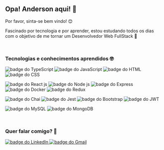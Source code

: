 <!--
**Anderson-Alencar/Anderson-Alencar** is a ✨ _special_ ✨ repository because its `README.md` (this file) appears on your GitHub profile.

Here are some ideas to get you started:

- 🔭 I’m currently working on ...
- 🌱 I’m currently learning ...
- 👯 I’m looking to collaborate on ...
- 🤔 I’m looking for help with ...
- 💬 Ask me about ...
- 📫 How to reach me: ...
- 😄 Pronouns: ...
- ⚡ Fun fact: ...
-->


<h2>Opa! Anderson aqui! 👋</h2>

<span>Por favor, sinta-se bem vindo! 😊</span>

<p>Fascinado por tecnologia e por aprender, estou estudando todos os dias com o objetivo de me tornar um Desenvolvedor Web FullStack 🚀 </p>
<br />

<h3>Tecnologias e conhecimentos aprendidos 🤓</h3>

<img 
  src="https://img.shields.io/badge/TypeScript-007ACC?style=for-the-badge&logo=typescript&logoColor=white"
  alt="badge do TypeScript"   
/>
<img 
  src="https://img.shields.io/badge/JavaScript-323330?style=for-the-badge&logo=javascript&logoColor=F7DF1E"
  alt="badge do JavaScript"   
/>
<img 
  src="https://img.shields.io/badge/HTML5-E34F26?style=for-the-badge&logo=html5&logoColor=white"
  alt="badge do HTML"   
/>
<img 
  src="https://img.shields.io/badge/CSS3-1572B6?style=for-the-badge&logo=css3&logoColor=white"
  alt="badge do CSS"   
/>


<!-- frameworks -->

<img 
  src="https://img.shields.io/badge/React-20232A?style=for-the-badge&logo=react&logoColor=61DAFB"
  alt="badge do React js"   
/>
<img 
  src="https://img.shields.io/badge/Node.js-339933?style=for-the-badge&logo=nodedotjs&logoColor=white"
  alt="badge do Node js"   
/>
<img 
  src="https://img.shields.io/badge/Express.js-000000?style=for-the-badge&logo=express&logoColor=white"
  alt="badge do Express"   
/>
<img 
  src="https://img.shields.io/badge/Docker-2CA5E0?style=for-the-badge&logo=docker&logoColor=white"
  alt="badge do Docker"   
/>
<img 
  src="https://img.shields.io/badge/Redux-593D88?style=for-the-badge&logo=redux&logoColor=white"
  alt="badge do Redux"   
/>
<!--  -->
<img 
  src="https://img.shields.io/badge/chai-A30701?style=for-the-badge&logo=chai&logoColor=white"
  alt="badge do Chai"   
/>
<img 
  src="https://img.shields.io/badge/Jest-C21325?style=for-the-badge&logo=jest&logoColor=white"
  alt="badge do Jest"   
/>
<img 
  src="https://img.shields.io/badge/Bootstrap-563D7C?style=for-the-badge&logo=bootstrap&logoColor=white"
  alt="badge do Bootstrap"   
/>
<img 
  src="https://img.shields.io/badge/JWT-000000?style=for-the-badge&logo=JSON%20web%20tokens&logoColor=white"
  alt="badge do JWT"   
/>
<!-- database -->
<img 
  src="https://img.shields.io/badge/MySQL-005C84?style=for-the-badge&logo=mysql&logoColor=white"
  alt="badge do MySQL"   
/>
<img
  src="https://img.shields.io/badge/MongoDB-4EA94B?style=for-the-badge&logo=mongodb&logoColor=white"
  alt="badge do MongoDB"
/>

<br />

<h3>Quer falar comigo? 💬</h3>

<a href="https://www.linkedin.com/in/anderson-c-alencar/">
  <img 
    src="https://img.shields.io/badge/LinkedIn-0077B5?style=for-the-badge&logo=linkedin&logoColor=white"
    alt="badge do LinkedIn"   
  />
</a>

<a href="mailto:anderson23alencar@gmail.com">
  <img 
    src="https://img.shields.io/badge/Gmail-D14836?style=for-the-badge&logo=gmail&logoColor=white"
    alt="badge do Gmail"   
  />
</a>

<br />
